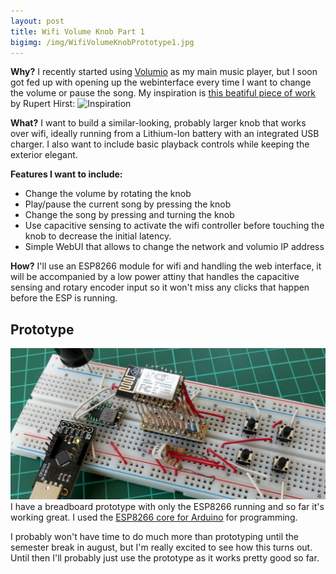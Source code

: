 ```yaml
---
layout: post
title: Wifi Volume Knob Part 1
bigimg: /img/WifiVolumeKnobPrototype1.jpg
---
```


**Why?**
I recently started using [Volumio](https://volumio.org/) as my main music player, but I soon got fed up with opening up the webinterface every time I want to change the volume or pause the song.
My inspiration is [this beatiful piece of work](http://runawaybrainz.blogspot.de/2013/11/adafruit-trinket-compatible-volume-usb.html) by Rupert Hirst:
![Inspiration](http://4.bp.blogspot.com/-NP2IBCyFxlU/UoPCQhp21AI/AAAAAAAADF8/j20z4j5vxu4/s640/IMGA0822mod+(Large).png)

**What?**
I want to build a similar-looking, probably larger knob that works over wifi, ideally running from a Lithium-Ion battery with an integrated USB charger. I also want to include basic playback controls while keeping the exterior elegant.

**Features I want to include:**
* Change the volume by rotating the knob
* Play/pause the current song by pressing the knob
* Change the song by pressing and turning the knob
* Use capacitive sensing to activate the wifi controller before touching the knob to decrease the initial latency.
* Simple WebUI that allows to change the network and volumio IP address

**How?**
I'll use an ESP8266 module for wifi and handling the web interface, it will be accompanied by a low power attiny that handles the capacitive sensing and rotary encoder input so it won't miss any clicks that happen before the ESP is running.

Prototype
-----
![Prototype](/img/WifiVolumeKnobPrototype1.jpg)
I have a breadboard prototype with only the ESP8266 running and so far it's working great. I used the [ESP8266 core for Arduino](https://github.com/esp8266/Arduino) for programming.

I probably won't have time to do much more than prototyping until the semester break in august, but I'm really excited to see how this turns out. Until then I'll probably just use the prototype as it works pretty good so far.
